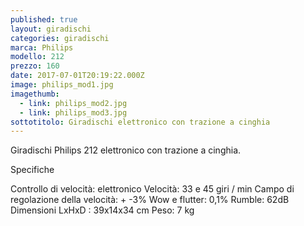 ```yaml
---
published: true
layout: giradischi
categories: giradischi
marca: Philips
modello: 212
prezzo: 160
date: 2017-07-01T20:19:22.000Z
image: philips_mod1.jpg
imagethumb:
  - link: philips_mod2.jpg
  - link: philips_mod3.jpg
sottotitolo: Giradischi elettronico con trazione a cinghia
---
```

Giradischi Philips 212 elettronico con trazione a cinghia.

Specifiche

Controllo di velocità: elettronico
Velocità: 33 e 45 giri / min
Campo di regolazione della velocità: + -3%
Wow e flutter: 0,1%
Rumble: 62dB
Dimensioni LxHxD : 39x14x34 cm 
Peso: 7 kg
